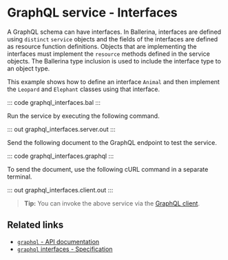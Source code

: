# GraphQL service - Interfaces

A GraphQL schema can have interfaces. In Ballerina, interfaces are defined using `distinct` `service` objects and the fields of the interfaces are defined as resource function definitions. Objects that are implementing the interfaces must implement the `resource` methods defined in the service objects. The Ballerina type inclusion is used to include the interface type to an object type.

This example shows how to define an interface `Animal` and then implement the `Leopard` and `Elephant` classes using that interface.

::: code graphql_interfaces.bal :::

Run the service by executing the following command.

::: out graphql_interfaces.server.out :::

Send the following document to the GraphQL endpoint to test the service.

::: code graphql_interfaces.graphql :::

To send the document, use the following cURL command in a separate terminal.

::: out graphql_interfaces.client.out :::

>**Tip:** You can invoke the above service via the [GraphQL client](/learn/by-example/graphql-client/).

## Related links
- [`graphql` - API documentation](https://lib.ballerina.io/ballerina/graphql/latest)
- [`graphql` interfaces - Specification](/spec/graphql/#46-interfaces)
